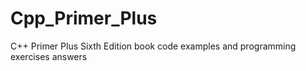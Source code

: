 # Cpp_Primer_Plus
C++ Primer Plus Sixth Edition book code examples and programming exercises answers

